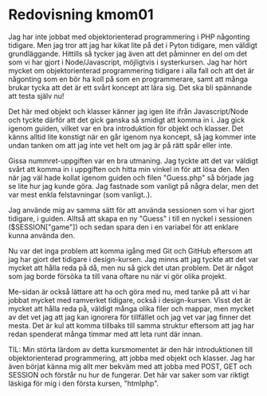 ---
---
Redovisning kmom01
=========================

Jag har inte jobbat med objektorienterad programmering i PHP någonting tidigare. Men jag tror att jag har kikat lite på det i Pyton tidigare, men väldigt grundläggande. Hittills så tycker jag även att det påminner en del om det som vi har gjort i Node/Javascript, möjligtvis i systerkursen. Jag har hört mycket om objektorienterad programmering tidigare i alla fall och att det är någonting som en bör ha koll på som en programmerare, samt att många brukar tycka att det är ett svårt koncept att lära sig. Det ska bli spännande att testa själv nu!

Det här med objekt och klasser känner jag igen lite ifrån Javascript/Node och tyckte därför att det gick ganska så smidigt att komma in i. Jag gick igenom guiden, vilket var en bra introduktion för objekt och klasser. Det känns alltid lite konstigt när en går igenom nya koncept, så jag kommer inte undan tanken om att jag inte vet helt om jag är på rätt spår eller inte.

Gissa nummret-uppgiften var en bra utmaning. Jag tyckte att det var väldigt svårt att komma in i uppgiften och hitta min vinkel in för att lösa den. Men när jag väl hade kollat igenom guiden och filen "Guess.php" så började jag se lite hur jag kunde göra. Jag fastnade som vanligt på några delar, men det var mest enkla felstavningar (som vanligt..).

Jag använde mig av samma sätt för att använda sessionen som vi har gjort tidigare, i guiden. Alltså att skapa en ny "Guess" i till en nyckel i sessionen ($SESSION["game"]) och sedan spara den i en variabel för att enklare kunna använda den.

Nu var det inga problem att komma igång med Git och GitHub eftersom att jag har gjort det tidigare i design-kursen. Jag minns att jag tyckte att det var mycket att hålla reda på då, men nu så gick det utan problem. Det är något som jag borde försöka ta till vana oftare nu när vi gör olika projekt.

Me-sidan är också lättare att ha och göra med nu, med tanke på att vi har jobbat mycket med ramverket tidigare, också i design-kursen. Visst det är mycket att hålla reda på, väldigt många olika filer och mappar, men mycket av det vet jag att jag kan ignorera för tillfället och jag vet var jag finner det mesta. Det är kul att komma tillbaks till samma struktur eftersom att jag har redan spenderat många timmar med att leta runt där innan.

TIL: Min störta lärdom av detta kursmomentet är den här introduktionen till objektorienterad programmering, att jobba med objekt och klasser. Jag har även börjat känna mig allt mer bekväm med att jobba med POST, GET och SESSION och förstår nu hur de fungerar. Det här var saker som var riktigt läskiga för mig i den första kursen, "htmlphp".
